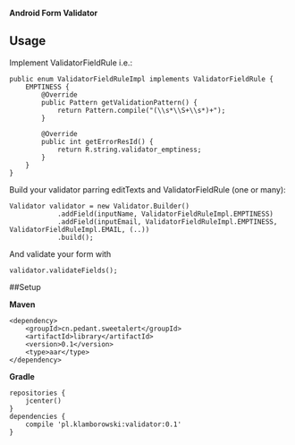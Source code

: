 **Android Form Validator**

## Usage

Implement  ValidatorFieldRule i.e.:

    public enum ValidatorFieldRuleImpl implements ValidatorFieldRule {
        EMPTINESS {
            @Override
            public Pattern getValidationPattern() {
                return Pattern.compile("(\\s*\\S+\\s*)+");
            }
    
            @Override
            public int getErrorResId() {
                return R.string.validator_emptiness;
            }
        }
    }

Build your validator parring editTexts and ValidatorFieldRule (one or many):

    Validator validator = new Validator.Builder()
                .addField(inputName, ValidatorFieldRuleImpl.EMPTINESS)
                .addField(inputEmail, ValidatorFieldRuleImpl.EMPTINESS, ValidatorFieldRuleImpl.EMAIL, (..))
                .build();
                
And validate your form with

    validator.validateFields();



##Setup

**Maven**

    <dependency>
        <groupId>cn.pedant.sweetalert</groupId>
        <artifactId>library</artifactId>
        <version>0.1</version>
        <type>aar</type>
    </dependency>
    
**Gradle**

    repositories {
        jcenter()
    }
    dependencies {
        compile 'pl.klamborowski:validator:0.1'
    }